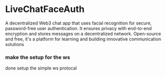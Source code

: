 # LiveChatFaceAuth
A decentralized Web3 chat app that uses facial recognition for secure, password-free user authentication. 
It ensures privacy with end-to-end encryption and stores messages on a decentralized network. 
Open-source and free, it's a platform for learning and building innovative communication solutions

### make the setup for the ws 
done setup the simple ws protocal 
